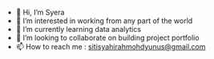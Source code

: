 - 👋 Hi, I’m Syera
- 👀 I’m interested in working from any part of the world
- 🌱 I’m currently learning data analytics
- 💞️ I’m looking to collaborate on building project portfolio
- 📫 How to reach me :  sitisyahirahmohdyunus@gmail.com

<!---
haerasha/haerasha is a ✨ special ✨ repository because its `README.md` (this file) appears on your GitHub profile.
You can click the Preview link to take a look at your changes.
--->

